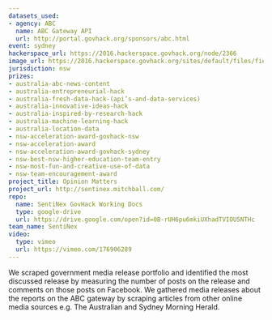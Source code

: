 ```yaml
---
datasets_used:
- agency: ABC
  name: ABC Gateway API
  url: http://portal.govhack.org/sponsors/abc.html
event: sydney
hackerspace_url: https://2016.hackerspace.govhack.org/node/2366
image_url: https://2016.hackerspace.govhack.org/sites/default/files/field/image/transparent_Opinion%20Matters%20Logo.png
jurisdiction: nsw
prizes:
- australia-abc-news-content
- australia-entrepreneurial-hack
- australia-fresh-data-hack-(api’s-and-data-services)
- australia-innovative-ideas-hack
- australia-inspired-by-research-hack
- australia-machine-learning-hack
- australia-location-data
- nsw-acceleration-award-govhack-nsw
- nsw-acceleration-award
- nsw-acceleration-award-govhack-sydney
- nsw-best-nsw-higher-education-team-entry
- nsw-most-fun-and-creative-use-of-data
- nsw-team-encouragement-award
project_title: Opinion Matters
project_url: http://sentinex.mitchball.com/
repo:
  name: SentiNex GovHack Working Docs
  type: google-drive
  url: https://drive.google.com/open?id=0B-rUH6pu6mkiUXhadTVIOU5NTHc
team_name: SentiNex
video:
  type: vimeo
  url: https://vimeo.com/176906289
---
```


We scraped government media release portfolio and identified the most discussed release by measuring the number of posts on the release and comments on those posts on Facebook. We gathered media releases about the reports on the ABC gateway by scraping articles from other online media sources e.g. The Australian and Sydney Morning Herald.